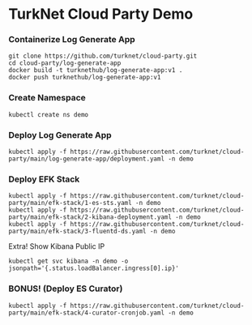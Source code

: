 # TurkNet Cloud Party Demo

### Containerize Log Generate App
```
git clone https://github.com/turknet/cloud-party.git
cd cloud-party/log-generate-app
docker build -t turknethub/log-generate-app:v1 .
docker push turknethub/log-generate-app:v1 
```

### Create Namespace
```
kubectl create ns demo
```

### Deploy Log Generate App
```
kubectl apply -f https://raw.githubusercontent.com/turknet/cloud-party/main/log-generate-app/deployment.yaml -n demo
```

### Deploy EFK Stack
```
kubectl apply -f https://raw.githubusercontent.com/turknet/cloud-party/main/efk-stack/1-es-sts.yaml -n demo
kubectl apply -f https://raw.githubusercontent.com/turknet/cloud-party/main/efk-stack/2-kibana-deployment.yaml -n demo
kubectl apply -f https://raw.githubusercontent.com/turknet/cloud-party/main/efk-stack/3-fluentd-ds.yaml -n demo
```
Extra! Show Kibana Public IP
```
kubectl get svc kibana -n demo -o jsonpath='{.status.loadBalancer.ingress[0].ip}'
```

### BONUS! (Deploy ES Curator)
```
kubectl apply -f https://raw.githubusercontent.com/turknet/cloud-party/main/efk-stack/4-curator-cronjob.yaml -n demo
```
